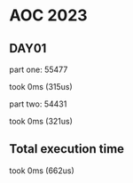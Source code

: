 # AOC 2023

## DAY01

part one:
55477

took 0ms (315us)  

part two:
54431

took 0ms (321us)  

## Total execution time

took 0ms (662us)  
